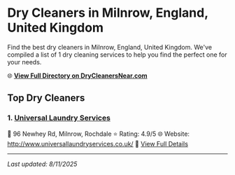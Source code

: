 # Dry Cleaners in Milnrow, England, United Kingdom

Find the best dry cleaners in Milnrow, England, United Kingdom. We've compiled a list of 1 dry cleaning services to help you find the perfect one for your needs.

🌐 **[View Full Directory on DryCleanersNear.com](https://drycleanersnear.com/city/United%20Kingdom/England/Milnrow)**

## Top Dry Cleaners

### 1. [Universal Laundry Services](https://drycleanersnear.com/dryCleaner/6892b7e27a636409f9a33b69/universal-laundry-services)
📍 96 Newhey Rd, Milnrow, Rochdale
⭐ Rating: 4.9/5
🌐 Website: http://www.universallaundryservices.co.uk/
🔗 [View Full Details](https://drycleanersnear.com/dryCleaner/6892b7e27a636409f9a33b69/universal-laundry-services)


---

*Last updated: 8/11/2025*
